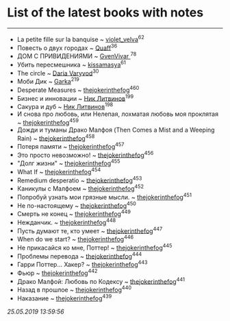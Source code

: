 # List of the latest books with notes
---

* La petite fille sur la banquise ~ [violet_velva](users/116/116961712580551399099-google)<sup>62</sup>
* Повесть о двух городах ~ [Quaff](users/122/12267158-vkontakte)<sup>36</sup>
* ДОМ С ПРИВИДЕНИЯМИ ~ [GvenVivar ](users/158/158266434925901-facebook)<sup>78</sup>
* Убить пересмешника ~ [kissamasya](users/684/68439978-vkontakte)<sup>61</sup>
* The circle ~ [Daria Varyvod](users/829/829893410524253-facebook)<sup>30</sup>
* Моби Дик ~ [Garka](users/115/115753719718250012620-google)<sup>219</sup>
* Desperate Measures ~ [thejokerinthefog](users/317/317244423-vkontakte)<sup>460</sup>
* Бизнес и инновации ~ [Ник Литвинов](users/241/241974816-vkontakte)<sup>199</sup>
* Сакура и дуб ~ [Ник Литвинов](users/241/241974816-vkontakte)<sup>198</sup>
* И снова про любовь, или Нелепая, лохматая любовь моя проклятая ~ [thejokerinthefog](users/317/317244423-vkontakte)<sup>459</sup>
* Дожди и туманы Драко Малфоя (Then Comes a Mist and a Weeping Rain) ~ [thejokerinthefog](users/317/317244423-vkontakte)<sup>458</sup>
* Потеря памяти ~ [thejokerinthefog](users/317/317244423-vkontakte)<sup>457</sup>
* Это просто невозможно! ~ [thejokerinthefog](users/317/317244423-vkontakte)<sup>456</sup>
* "Долг жизни" ~ [thejokerinthefog](users/317/317244423-vkontakte)<sup>455</sup>
* What If ~ [thejokerinthefog](users/317/317244423-vkontakte)<sup>454</sup>
* Remedium desperatio ~ [thejokerinthefog](users/317/317244423-vkontakte)<sup>453</sup>
* Каникулы с Малфоем ~ [thejokerinthefog](users/317/317244423-vkontakte)<sup>452</sup>
* Попробуй узнать мои грязные мысли. ~ [thejokerinthefog](users/317/317244423-vkontakte)<sup>451</sup>
* Не по-настоящему ~ [thejokerinthefog](users/317/317244423-vkontakte)<sup>450</sup>
* Смерть не конец ~ [thejokerinthefog](users/317/317244423-vkontakte)<sup>449</sup>
* Нежданчик. ~ [thejokerinthefog](users/317/317244423-vkontakte)<sup>448</sup>
* Пусть думают те, кто умеет ~ [thejokerinthefog](users/317/317244423-vkontakte)<sup>447</sup>
* When do we start? ~ [thejokerinthefog](users/317/317244423-vkontakte)<sup>446</sup>
* Не прикасайся ко мне, Поттер! ~ [thejokerinthefog](users/317/317244423-vkontakte)<sup>445</sup>
* Проблемы перевода ~ [thejokerinthefog](users/317/317244423-vkontakte)<sup>444</sup>
* Гарри Поттер... Хакер? ~ [thejokerinthefog](users/317/317244423-vkontakte)<sup>443</sup>
* Фьюр ~ [thejokerinthefog](users/317/317244423-vkontakte)<sup>442</sup>
* Драко Малфой: Любовь по Кодексу ~ [thejokerinthefog](users/317/317244423-vkontakte)<sup>441</sup>
* Назад в прошлое ~ [thejokerinthefog](users/317/317244423-vkontakte)<sup>440</sup>
* Наказание ~ [thejokerinthefog](users/317/317244423-vkontakte)<sup>439</sup>


_25.05.2019 13:59:56_
